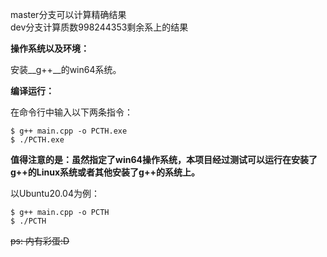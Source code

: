 master分支可以计算精确结果  
dev分支计算质数998244353剩余系上的结果  

__操作系统以及环境：__

安装__g++__的win64系统。

__编译运行：__

在命令行中输入以下两条指令：

```shell
$ g++ main.cpp -o PCTH.exe
$ ./PCTH.exe
```

__值得注意的是：虽然指定了win64操作系统，本项目经过测试可以运行在安装了g++的Linux系统或者其他安装了g++的系统上。__

以Ubuntu20.04为例：

```shell
$ g++ main.cpp -o PCTH
$ ./PCTH
```
  
~~ps: 内有彩蛋:D~~